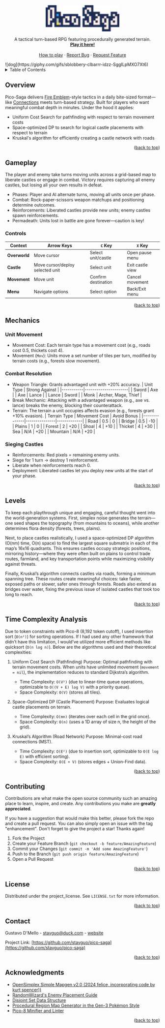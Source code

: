 <!-- Improved compatibility of back to top link: See: https://github.com/othneildrew/Best-README-Template/pull/73 -->
<a id="readme-top"></a>

<br />
<div align="center">

<a href="https://github.com/stavguo/pico-saga">
  <img src="images/title.svg" alt="Logo" width="240">
</a>
  <p align="center">
    A tactical turn-based RPG featuring procedurally generated terrain.
    <br />
    <a href="https://gustavo.zip/pico-saga/">
      <strong>Play it here!</strong>
      <br />
    </a>
    <br />
    <a href="#gameplay">How to play</a>
    &middot;
    <a href="https://github.com/stavguo/pico-saga/issues/new?labels=bug&template=bug-report---.md">Report Bug</a>
    &middot;
    <a href="https://github.com/stavguo/pico-saga/issues/new?labels=enhancement&template=feature-request---.md">Request Feature</a>
  </p>
</div>
![dog](https://giphy.com/gifs/sblobbery-clbarrr-idzz-SggILpMXO7Xt6)


<!-- TABLE OF CONTENTS -->
<details>
  <summary>Table of Contents</summary>
  <ol>
    <li><a href="#overview">Overview</a></li>
    <li>
      <a href="#gameplay">Gameplay</a>
      <ul>
        <li><a href="#controls">Controls</a></li>
      </ul>
    </li>
    <li>
      <a href="#mechanics">Mechanics</a>
      <ul>
        <li><a href="#unit-movement">Unit Movement</a></li>
        <li><a href="#combat-resolution">Combat Resolution</a></li>
        <li><a href="#sieging-castles">Sieging Castles</a></li>
      </ul>
    </li>
    <li><a href="#time-complexity-analysis">Time Complexity Analysis</a></li>
    <li><a href="#contributing">Contributing</a></li>
    <li><a href="#license">License</a></li>
    <li><a href="#contact">Contact</a></li>
    <li><a href="#acknowledgments">Acknowledgments</a></li>
  </ol>
</details>

## Overview
Pico-Saga delivers [Fire Emblem](https://en.wikipedia.org/wiki/Fire_Emblem)-style tactics in a daily bite-sized format—like [Connections](https://www.nytimes.com/games/connections) meets turn-based strategy. Built for players who want meaningful combat depth in minutes. Under the hood it applies:

- Uniform Cost Search for pathfinding with respect to terrain movement costs
- Space-optimized DP to search for logical castle placements with respect to terrain
- Kruskal's algorithm for efficiently creating a castle network with roads

<p align="right">(<a href="#readme-top">back to top</a>)</p>

## Gameplay
The player and enemy take turns moving units across a grid-based map to liberate castles or engage in combat. Victory requires capturing all enemy castles, but losing all your own results in defeat.
- Phases: Player and AI alternate turns, moving all units once per phase.
- Combat: Rock-paper-scissors weapon matchups and positioning determine outcomes.
- Reinforcements: Liberated castles provide new units; enemy castles spawn reinforcements.
- Permadeath: Units lost in battle are gone forever—caution is key!

### Controls
| Context       | Arrow Keys               | `C` Key                  | `X` Key                |
|---------------|--------------------------|--------------------------|------------------------|
| **Overworld** | Move cursor              | Select unit/castle       | Open pause menu        |
| **Castle**    | Move cursor/deploy selected unit  | Select unit              | Exit castle view       |
| **Movement**  | Move unit      | Confirm destination      | Cancel movement        |
| **Menu**      | Navigate options         | Select option           | Back/Exit menu        |
<p align="right">(<a href="#readme-top">back to top</a>)</p>

## Mechanics
### Unit Movement
- Movement Cost: Each terrain type has a movement cost (e.g., roads cost 0.5, thickets cost 4).
- Movement (`Mov`): Units move a set number of tiles per turn, modified by terrain costs (e.g., forests slow movement).

### Combat Resolution
- Weapon Triangle: Grants advantaged unit with +20% accuracy.
  | Unit Type | Strong Against       |
  |-----------|----------------------|
  | Sword     | Axe                  |
  | Axe       | Lance                |
  | Lance     | Sword                |
  | Monk      | Archer, Mage, Thief  |
- Break Mechanic: Attacking with a advantaged weapon (e.g., axe vs. lance) breaks the enemy, blocking their counterattack.
- Terrain: The terrain a unit occupies affects evasion (e.g., forests grant +10% evasion).
  | Terrain Type | Movement Cost | Avoid Bonus |
  |--------------|---------------|-------------|
  | Road         | 0.5           | 0           |
  | Bridge       | 0.5           | -10         |
  | Plains       | 1             | 0           |
  | Forest       | 2             | +20         |
  | Shoal        | 4             | +10         |
  | Thicket      | 4             | +30         |
  | Sea          | *N/A*         | +20         |
  | Mountain     | *N/A*         | +20         |

### Sieging Castles
- Reinforcements: Red pixels = remaining enemy units.
- Siege for 1 turn → destroy 1 reinforcement.
- Liberate when reinforcements reach 0.
- Deployment: Liberated castles let you deploy new units at the start of your phase.

<p align="right">(<a href="#readme-top">back to top</a>)</p>

## Levels
To keep each playthrough unique and engaging, careful thought went into the world-generation systems. First, simplex noise generates the terrain—one seed shapes the topography (from mountains to oceans), while another determines flora density (forests, trees, plains).

Next, to place castles realistically, I used a space-optimized DP algorithm (O(nm) time, O(n) space) to find the largest square submatrix in each of the map’s 16x16 quadrants. This ensures castles occupy strategic positions, mirroring history—where they were often built on plains to control trade routes, farmland, and key transportation points while maximizing visibility against threats.

Finally, Kruskal’s algorithm connects castles via roads, forming a minimum spanning tree. These routes create meaningful choices: take faster, exposed paths or slower, safer ones through forests. Roads also extend as bridges over water, fixing the previous issue of isolated castles that took too long to reach.

<p align="right">(<a href="#readme-top">back to top</a>)</p>

## Time Complexity Analysis
Due to token constraints with Pico-8 (8,192 token cutoff), I used insertion sort (`O(n²)`) for sorting operations. If I had used any other framework that didn’t have this limitation, I would’ve utilized more efficient methods like quicksort (`O(n log n)`). Below are the algorithms used and their theoretical complexities:

1. Uniform Cost Search (Pathfinding)
Purpose: Optimal pathfinding with terrain movement costs. When units have unlimited movement (`movement = nil`), the implementation reduces to standard Dijkstra’s algorithm.
    - Time Complexity: `O(V²)` (due to linear-time queue operations, optimizable to `O((V + E) log V)` with a priority queue).
    - Space Complexity: `O(V)` (stores all tiles).

2. Space-Optimized DP (Castle Placement)
Purpose: Evaluates logical castle placements on terrain.
    - Time Complexity: `O(mn)` (iterates over each cell in the grid once).
    - Space Complexity: `O(n)` (uses a 1D array of size n, the height of the grid).

3. Kruskal’s Algorithm (Road Network)
Purpose: Minimal-cost road connections (MST).
    - Time Complexity: `O(E²)` (due to insertion sort, optimizable to `O(E log E)` with efficient sorting).
    - Space Complexity: `O(E + V)` (stores edges + Union-Find data).

<p align="right">(<a href="#readme-top">back to top</a>)</p>

## Contributing

Contributions are what make the open source community such an amazing place to learn, inspire, and create. Any contributions you make are **greatly appreciated**.

If you have a suggestion that would make this better, please fork the repo and create a pull request. You can also simply open an issue with the tag "enhancement".
Don't forget to give the project a star! Thanks again!

1. Fork the Project
2. Create your Feature Branch (`git checkout -b feature/AmazingFeature`)
3. Commit your Changes (`git commit -m 'Add some AmazingFeature'`)
4. Push to the Branch (`git push origin feature/AmazingFeature`)
5. Open a Pull Request

<p align="right">(<a href="#readme-top">back to top</a>)</p>

## License

Distributed under the project_license. See `LICENSE.txt` for more information.

<p align="right">(<a href="#readme-top">back to top</a>)</p>

<!-- CONTACT -->
## Contact

Gustavo D'Mello - stavguo@duck.com - [website](https://gustavo.zip)

Project Link: [https://github.com/stavguo/pico-saga](https://github.com/stavguo/pico-saga)

<p align="right">(<a href="#readme-top">back to top</a>)</p>

<!-- ACKNOWLEDGMENTS -->
## Acknowledgments

* [OpenSimplex Simple Mapgen v2.0 (2024 felice, incorporating code by kurt spencer))](https://www.lexaloffle.com/bbs/widget.php?pid=babikipahi)
* [RandomWizard's Enemy Placement Guide](https://feuniverse.us/t/randomwizards-enemy-placement-guide/14888)
* [Disjoint Set Data Structure](https://github.com/calebwin/disjoint)
* [Procedural Region Map Generator in the Gen-3 Pokémon Style](https://github.com/huderlem/porygion)
* [Pico-8 Minifier and Linter](https://github.com/thisismypassport/shrinko8)

<p align="right">(<a href="#readme-top">back to top</a>)</p>

